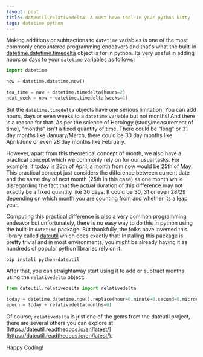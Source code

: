 ```yaml
---
layout: post
title: dateutil.relativedelta: A must have tool in your python kitty
tags: datetime python
---
```


Making additions or subtractions to `datetime` variables is one of the most commonly encountered programming endeavors and that's what the built-in [datetime.datetime.timedelta](https://docs.python.org/3/library/datetime.html#datetime.timedelta) object is for in python. Its very useful in adding hours or days to your `datetime` variables as follows:

```python
import datetime

now = datetime.datetime.now()

tea_time = now + datetime.timedelta(hours=2)
next_week = now + datetime.timedelta(weeks=1)
```

But the `datetime.timedelta` objects have one serious limitation. You can add hours, days or even weeks to a `datetime` variable but not months! And there is a reason for that. As per the science of Horology (study/measurement of time), "months" isn't a fixed quantity of time. There could be "long" or 31 day months like January/March, there could be 30 day months like April/June or even 28 day months like February. 

However, apart from this theoretical concept of month, we also have a practical concept which we commonly rely on for our usual tasks. For example, if today is 25th of April, a month from now would be 25th of May. This practical concept just considers the difference between current date and the same day of next month (25th in this case) as one month while disregarding the fact that the actual duration of this difference may not exactly be a fixed quantity like 30 days. It could be 30, 31 or even 28/29 depending on which month you are counting from and whether its a leap year.

Computing this practical difference is also a very common programming endeavor but unfortunately, there is no easy way to do this in python using the built-in `datetime` package. But thankfully, the folks have invented this library called [dateutil](https://github.com/dateutil/dateutil) which does exactly that! Installing this package is pretty trivial and in most environments, you might be already having it as hundreds of popular python libraries rely on it.

	pip install python-dateutil

After that, you can straightaway start using it to add or subtract months using the `relativedelta` object:

```python
from dateutil.relativedelta import relativedelta

today = datetime.datetime.now().replace(hour=0,minute=0,second=0,microsecond=0)
epoch = today + relativedelta(months=6)
```

Of course, `relativedelta` is just one of the gems from the dateutil project, there are several others you can explore at [https://dateutil.readthedocs.io/en/latest/](https://dateutil.readthedocs.io/en/latest/).

Happy Coding!